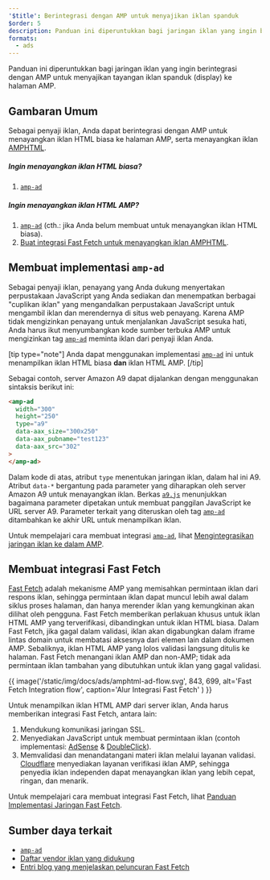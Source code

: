 ```yaml
---
'$title': Berintegrasi dengan AMP untuk menyajikan iklan spanduk
$order: 5
description: Panduan ini diperuntukkan bagi jaringan iklan yang ingin berintegrasi dengan AMP untuk menyajikan tayangan iklan spanduk (display) ke halaman AMP.
formats:
  - ads
---
```


Panduan ini diperuntukkan bagi jaringan iklan yang ingin berintegrasi dengan AMP untuk menyajikan tayangan iklan spanduk (display) ke halaman AMP.

## Gambaran Umum

Sebagai penyaji iklan, Anda dapat berintegrasi dengan AMP untuk menayangkan iklan HTML biasa ke halaman AMP, serta menayangkan iklan [AMPHTML](../../../documentation/guides-and-tutorials/learn/intro-to-amphtml-ads.md).

##### Ingin menayangkan iklan HTML biasa?

1. [`amp-ad`](../../../documentation/components/reference/amp-ad.md)

##### Ingin menayangkan iklan HTML AMP?

1. [`amp-ad`](../../../documentation/components/reference/amp-ad.md) (cth.: jika Anda belum membuat untuk menayangkan iklan HTML biasa).
2. [Buat integrasi Fast Fetch untuk menayangkan iklan AMPHTML](#creating-a-fast-fetch-integration).

## Membuat implementasi `amp-ad` <a name="creating-an-amp-ad"></a>

Sebagai penyaji iklan, penayang yang Anda dukung menyertakan perpustakaan JavaScript yang Anda sediakan dan menempatkan berbagai "cuplikan iklan" yang mengandalkan perpustakaan JavaScript untuk mengambil iklan dan merendernya di situs web penayang. Karena AMP tidak mengizinkan penayang untuk menjalankan JavaScript sesuka hati, Anda harus ikut menyumbangkan kode sumber terbuka AMP untuk mengizinkan tag [`amp-ad`](../../../documentation/components/reference/amp-ad.md) meminta iklan dari penyaji iklan Anda.

[tip type="note"] Anda dapat menggunakan implementasi [`amp-ad`](../../../documentation/components/reference/amp-ad.md) ini untuk menampilkan iklan HTML biasa **dan** iklan HTML AMP. [/tip]

Sebagai contoh, server Amazon A9 dapat dijalankan dengan menggunakan sintaksis berikut ini:

```html
<amp-ad
  width="300"
  height="250"
  type="a9"
  data-aax_size="300x250"
  data-aax_pubname="test123"
  data-aax_src="302"
>
</amp-ad>
```

Dalam kode di atas, atribut `type` menentukan jaringan iklan, dalam hal ini A9. Atribut `data-*` bergantung pada parameter yang diharapkan oleh server Amazon A9 untuk menayangkan iklan. Berkas [`a9.js`](https://github.com/ampproject/amphtml/blob/main/ads/a9.js) menunjukkan bagaimana parameter dipetakan untuk membuat panggilan JavaScript ke URL server A9. Parameter terkait yang diteruskan oleh tag [`amp-ad`](../../../documentation/components/reference/amp-ad.md) ditambahkan ke akhir URL untuk menampilkan iklan.

Untuk mempelajari cara membuat integrasi [`amp-ad`](../../../documentation/components/reference/amp-ad.md), lihat [Mengintegrasikan jaringan iklan ke dalam AMP](https://github.com/ampproject/amphtml/blob/main/ads/README.md).

## Membuat integrasi Fast Fetch <a name="creating-a-fast-fetch-integration"></a>

[Fast Fetch](https://blog.amp.dev/2017/08/21/even-faster-loading-ads-in-amp/) adalah mekanisme AMP yang memisahkan permintaan iklan dari respons iklan, sehingga permintaan iklan dapat muncul lebih awal dalam siklus proses halaman, dan hanya merender iklan yang kemungkinan akan dilihat oleh pengguna. Fast Fetch memberikan perlakuan khusus untuk iklan HTML AMP yang terverifikasi, dibandingkan untuk iklan HTML biasa. Dalam Fast Fetch, jika gagal dalam validasi, iklan akan digabungkan dalam iframe lintas domain untuk membatasi aksesnya dari elemen lain dalam dokumen AMP. Sebaliknya, iklan HTML AMP yang lolos validasi langsung ditulis ke halaman. Fast Fetch menangani iklan AMP dan non-AMP; tidak ada permintaan iklan tambahan yang dibutuhkan untuk iklan yang gagal validasi.

{{ image('/static/img/docs/ads/amphtml-ad-flow.svg', 843, 699, alt='Fast Fetch Integration flow', caption='Alur Integrasi Fast Fetch' ) }}

Untuk menampilkan iklan HTML AMP dari server iklan, Anda harus memberikan integrasi Fast Fetch, antara lain:

1. Mendukung komunikasi jaringan SSL.
2. Menyediakan JavaScript untuk membuat permintaan iklan (contoh implementasi: [AdSense](https://github.com/ampproject/amphtml/tree/master/extensions/amp-ad-network-adsense-impl) & [DoubleClick](https://github.com/ampproject/amphtml/tree/master/extensions/amp-ad-network-doubleclick-impl)).
3. Memvalidasi dan menandatangani materi iklan melalui layanan validasi. [Cloudflare](https://blog.cloudflare.com/firebolt/) menyediakan layanan verifikasi iklan AMP, sehingga penyedia iklan independen dapat menayangkan iklan yang lebih cepat, ringan, dan menarik.

Untuk mempelajari cara membuat integrasi Fast Fetch, lihat [Panduan Implementasi Jaringan Fast Fetch](https://github.com/ampproject/amphtml/blob/main/ads/google/a4a/docs/Network-Impl-Guide.md).

## Sumber daya terkait

- [`amp-ad`](../../../documentation/components/reference/amp-ad.md)
- [Daftar vendor iklan yang didukung](../../../documentation/guides-and-tutorials/develop/monetization/ads_vendors.md)
- [Entri blog yang menjelaskan peluncuran Fast Fetch](https://blog.amp.dev/2017/08/21/even-faster-loading-ads-in-amp/)
